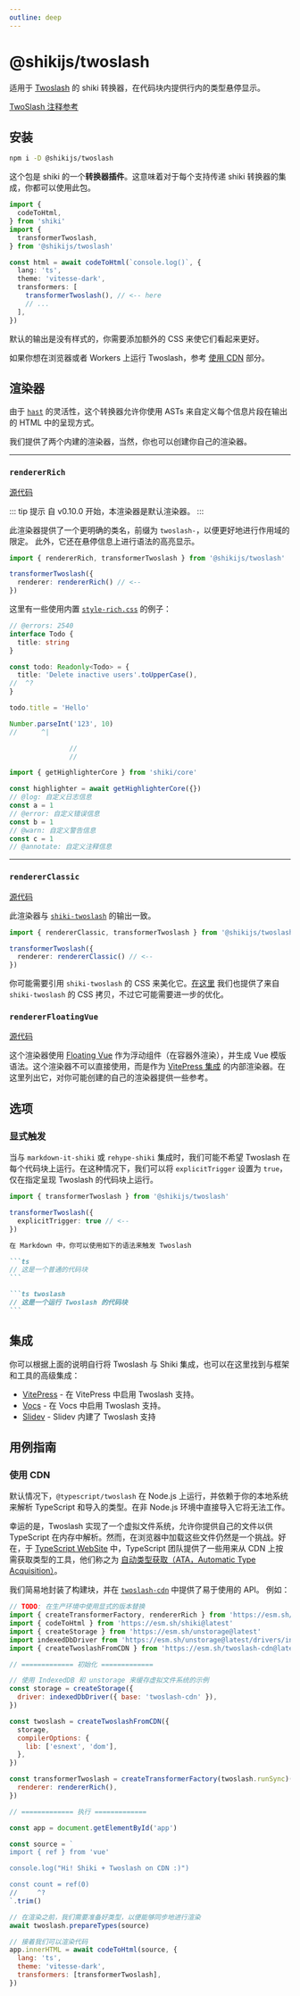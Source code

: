 ```yaml
---
outline: deep
---
```


# @shikijs/twoslash

<Badges name="@shikijs/twoslash" />

适用于 [Twoslash](https://github.com/twoslashes/twoslash) 的 shiki 转换器，在代码块内提供行内的类型悬停显示。

[TwoSlash 注释参考](https://twoslash.netlify.app/refs/notations)

## 安装

```bash
npm i -D @shikijs/twoslash
```

这个包是 shiki 的一个**转换器插件**。这意味着对于每个支持传递 shiki 转换器的集成，你都可以使用此包。

```ts twoslash
import {
  codeToHtml,
} from 'shiki'
import {
  transformerTwoslash,
} from '@shikijs/twoslash'

const html = await codeToHtml(`console.log()`, {
  lang: 'ts',
  theme: 'vitesse-dark',
  transformers: [
    transformerTwoslash(), // <-- here
    // ...
  ],
})
```

默认的输出是没有样式的，你需要添加额外的 CSS 来使它们看起来更好。

如果你想在浏览器或者 Workers 上运行 Twoslash，参考 [使用 CDN](#使用-cdn) 部分。

## 渲染器

由于 [`hast`](https://github.com/syntax-tree/hast) 的灵活性，这个转换器允许你使用 ASTs 来自定义每个信息片段在输出的 HTML 中的呈现方式。

我们提供了两个内建的渲染器，当然，你也可以创建你自己的渲染器。

---

### `rendererRich`

[源代码](https://github.com/shikijs/shiki/blob/main/packages/twoslash/src/renderer-rich.ts)

::: tip 提示
自 v0.10.0 开始，本渲染器是默认渲染器。
:::

此渲染器提供了一个更明确的类名，前缀为 `twoslash-`，以便更好地进行作用域的限定。
此外，它还在悬停信息上进行语法的高亮显示。

```ts twoslash
import { rendererRich, transformerTwoslash } from '@shikijs/twoslash'

transformerTwoslash({
  renderer: rendererRich() // <--
})
```

这里有一些使用内置 [`style-rich.css`](https://github.com/shikijs/shiki/blob/main/packages/twoslash/style-rich.css) 的例子：

<!-- eslint-skip -->

```ts twoslash
// @errors: 2540
interface Todo {
  title: string
}

const todo: Readonly<Todo> = {
  title: 'Delete inactive users'.toUpperCase(),
//  ^?
}

todo.title = 'Hello'

Number.parseInt('123', 10)
//      ^|

               //
               //
```

```ts twoslash
import { getHighlighterCore } from 'shiki/core'

const highlighter = await getHighlighterCore({})
// @log: 自定义日志信息
const a = 1
// @error: 自定义错误信息
const b = 1
// @warn: 自定义警告信息
const c = 1
// @annotate: 自定义注释信息
```

---

### `rendererClassic`

[源代码](https://github.com/shikijs/shiki/blob/main/packages/twoslash/src/renderer-classic.ts)

此渲染器与 [`shiki-twoslash`](https://shikijs.github.io/twoslash/) 的输出一致。

```ts twoslash
import { rendererClassic, transformerTwoslash } from '@shikijs/twoslash'

transformerTwoslash({
  renderer: rendererClassic() // <--
})
```

你可能需要引用 `shiki-twoslash` 的 CSS 来美化它。[在这里](https://github.com/shikijs/shiki/blob/main/packages/twoslash/style-classic.css) 我们也提供了来自 `shiki-twoslash` 的 CSS 拷贝，不过它可能需要进一步的优化。

### `rendererFloatingVue`

[源代码](https://github.com/shikijs/shiki/blob/main/packages/vitepress-twoslash/src/renderer-floating-vue.ts)

这个渲染器使用 [Floating Vue](https://floating-vue.starpad.dev/) 作为浮动组件（在容器外渲染），并生成 Vue 模版语法。这个渲染器不可以直接使用，而是作为 [VitePress 集成](/packages/vitepress#twoslash) 的内部渲染器。在这里列出它，对你可能创建的自己的渲染器提供一些参考。

## 选项

### 显式触发

当与 `markdown-it-shiki` 或 `rehype-shiki` 集成时，我们可能不希望 Twoslash 在每个代码块上运行。在这种情况下，我们可以将 `explicitTrigger` 设置为 `true`，仅在指定呈现 Twoslash 的代码块上运行。

```ts twoslash
import { transformerTwoslash } from '@shikijs/twoslash'

transformerTwoslash({
  explicitTrigger: true // <--
})
```

````md
在 Markdown 中，你可以使用如下的语法来触发 Twoslash

```ts
// 这是一个普通的代码块
```

```ts twoslash
// 这是一个运行 Twoslash 的代码块
```
````

## 集成

你可以根据上面的说明自行将 Twoslash 与 Shiki 集成，也可以在这里找到与框架和工具的高级集成：

- [VitePress](/packages/vitepress#twoslash) - 在 VitePress 中启用 Twoslash 支持。
- [Vocs](https://vocs.dev/docs/guides/twoslash) - 在 Vocs 中启用 Twoslash 支持。
- [Slidev](https://sli.dev/custom/highlighters.html#twoslash-integration) - Slidev 内建了 Twoslash 支持

## 用例指南

### 使用 CDN

默认情况下，`@typescript/twoslash` 在 Node.js 上运行，并依赖于你的本地系统来解析 TypeScript 和导入的类型。在非 Node.js 环境中直接导入它将无法工作。

幸运的是，Twoslash 实现了一个虚拟文件系统，允许你提供自己的文件以供 TypeScript 在内存中解析。然而，在浏览器中加载这些文件仍然是一个挑战。好在，于 [TypeScript WebSite](https://github.com/microsoft/TypeScript-Website) 中，TypeScript 团队提供了一些用来从 CDN 上按需获取类型的工具，他们称之为 [自动类型获取（ATA，Automatic Type Acquisition）](https://github.com/microsoft/TypeScript-Website/tree/v2/packages/ata)。

我们简易地封装了构建块，并在 [`twoslash-cdn`](https://github.com/antfu/twoslash-cdn) 中提供了易于使用的 API。 例如：

```js
// TODO: 在生产环境中使用显式的版本替换
import { createTransformerFactory, rendererRich } from 'https://esm.sh/@shikijs/twoslash@latest/core'
import { codeToHtml } from 'https://esm.sh/shiki@latest'
import { createStorage } from 'https://esm.sh/unstorage@latest'
import indexedDbDriver from 'https://esm.sh/unstorage@latest/drivers/indexedb'
import { createTwoslashFromCDN } from 'https://esm.sh/twoslash-cdn@latest'

// ============= 初始化 =============

// 使用 IndexedDB 和 unstorage 来缓存虚拟文件系统的示例
const storage = createStorage({
  driver: indexedDbDriver({ base: 'twoslash-cdn' }),
})

const twoslash = createTwoslashFromCDN({
  storage,
  compilerOptions: {
    lib: ['esnext', 'dom'],
  },
})

const transformerTwoslash = createTransformerFactory(twoslash.runSync)({
  renderer: rendererRich(),
})

// ============= 执行 =============

const app = document.getElementById('app')

const source = `
import { ref } from 'vue'

console.log("Hi! Shiki + Twoslash on CDN :)")

const count = ref(0)
//     ^?
`.trim()

// 在渲染之前，我们需要准备好类型，以便能够同步地进行渲染
await twoslash.prepareTypes(source)

// 接着我们可以渲染代码
app.innerHTML = await codeToHtml(source, {
  lang: 'ts',
  theme: 'vitesse-dark',
  transformers: [transformerTwoslash],
})
```
